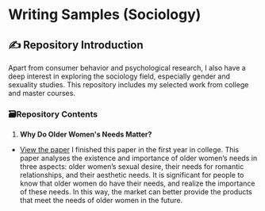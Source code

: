 # Writing Samples (Sociology)
## :writing_hand: Repository Introduction
Apart from consumer behavior and psychological research, I also have a deep interest in exploring the sociology field, especially gender and sexuality studies. This repository includes my selected work from college and master courses. 

### :card_file_box:Repository Contents
1. **Why Do Older Women's Needs Matter?**
- [View the paper](./2021_Why%20Do%20Older%20Women%27s%20Needs%20Matter.pdf)
I finished this paper in the first year in college. This paper analyses the existence and importance of older women’s needs in 
three aspects: older women’s sexual desire, their needs for romantic relationships, and their 
aesthetic needs. It is significant for people to know that older women do have their needs, and 
realize the importance of these needs. In this way, the market can better provide the products 
that meet the needs of older women in the future.  
